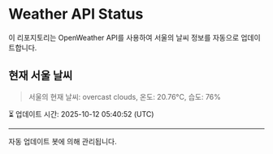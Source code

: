 
# Weather API Status

이 리포지토리는 OpenWeather API를 사용하여 서울의 날씨 정보를 자동으로 업데이트합니다.

## 현재 서울 날씨
> 서울의 현재 날씨: overcast clouds, 온도: 20.76°C, 습도: 76%

⏳ 업데이트 시간: 2025-10-12 05:40:52 (UTC)

---
자동 업데이트 봇에 의해 관리됩니다.
